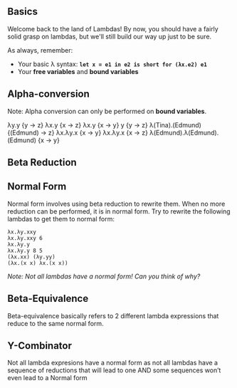 ## Basics

Welcome back to the land of Lambdas! By now, you should have a fairly solid grasp on lambdas, but we'll still build our way up just to be sure.

As always, remember:

* Your basic λ syntax: **`let x = e1 in e2 is short for (λx.e2) e1`**
* Your **free variables** and **bound variables**

## Alpha-conversion

Note: Alpha conversion can only be performed on **bound variables**.

λy.y {y → z}
λx.y {x → z}
λx.y {x → y}
y {y → z}
λ(Tina).(Edmund) {(Edmund) → z}
λx.λy.x {x → y}
λx.λy.x {x → z}
λ(Edmund).λ(Edmund).(Edmund) {x → y}

## Beta Reduction



## Normal Form

Normal form involves using beta reduction to rewrite them. When no more reduction can be performed, it is in normal form. Try to rewrite the following lambdas to get them to normal form:

```
λx.λy.xxy
λx.λy.xxy 6
λx.λy.y
λx.λy.y 8 5
(λx.xx) (λy.yy)
(λx.(x x) λx.(x x))
```

_Note: Not all lambdas have a normal form! Can you think of why?_

## Beta-Equivalence

Beta-equivalence basically refers to 2 different lambda expressions that reduce to the same normal form.

## Y-Combinator

Not all lambda expresions have a normal form as not all lambdas have a sequence of reductions that will lead to one AND some sequences won’t even lead to a Normal form


